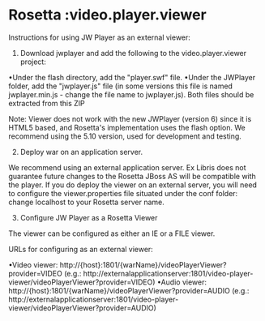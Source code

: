 Rosetta :video.player.viewer
===================

Instructions for using JW Player as an external viewer:
1. Download jwplayer and add the following to the video.player.viewer project:

•Under the flash directory, add the "player.swf" file.
•Under the JWPlayer folder, add the "jwplayer.js" file (in some versions this file is named jwplayer.min.js - change the file name to jwplayer.js).
Both files should be extracted from this ZIP

Note: Viewer does not work with the new JWPlayer (version 6) since it is HTML5 based, and Rosetta's implementation uses the flash option. We recommend using the 5.10 version, used for development and testing.

2. Deploy war on an application server. 

We recommend using an external application server. Ex Libris does not guarantee future changes to the Rosetta JBoss AS will be compatible with the player.
If you do deploy the viewer on an external server, you will need to configure the viewer.properties file situated under the conf folder: change localhost to your Rosetta server name. 

3. Configure JW Player as a Rosetta Viewer

The viewer can be configured as either an IE or a FILE viewer.

URLs for configuring as an external viewer:

•Video viewer: http://{host}:1801/{warName}/videoPlayerViewer?provider=VIDEO (e.g.: http://externalapplicationserver:1801/video-player-viewer/videoPlayerViewer?provider=VIDEO)
•Audio viewer: http://{host}:1801/{warName}/videoPlayerViewer?provider=AUDIO (e.g.: http://externalapplicationserver:1801/video-player-viewer/videoPlayerViewer?provider=AUDIO)
